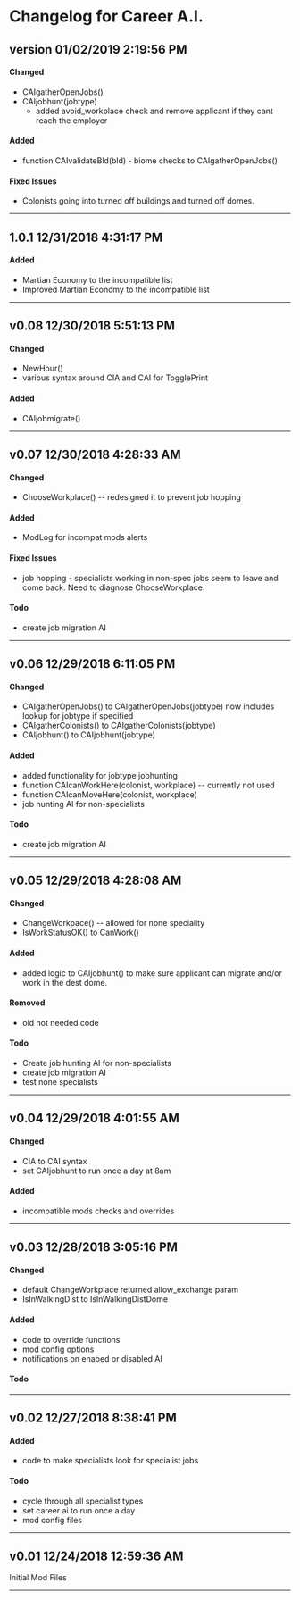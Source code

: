 # Changelog for Career A.I.
## version 01/02/2019 2:19:56 PM
#### Changed
- CAIgatherOpenJobs()
- CAIjobhunt(jobtype)
  - added avoid_workplace check and remove applicant if they cant reach the employer

#### Added
- function CAIvalidateBld(bld) - biome checks to CAIgatherOpenJobs()

#### Fixed Issues
- Colonists going into turned off buildings and turned off domes.

--------------------------------------------------------
## 1.0.1 12/31/2018 4:31:17 PM

#### Added
- Martian Economy to the incompatible list
- Improved Martian Economy to the incompatible list

--------------------------------------------------------
## v0.08 12/30/2018 5:51:13 PM
#### Changed
- NewHour()
- various syntax around CIA and CAI for TogglePrint

#### Added
- CAIjobmigrate()

--------------------------------------------------------
## v0.07 12/30/2018 4:28:33 AM
#### Changed
- ChooseWorkplace() -- redesigned it to prevent job hopping

#### Added
- ModLog for incompat mods alerts

#### Fixed Issues
- job hopping - specialists working in non-spec jobs seem to leave and come back.  Need to diagnose ChooseWorkplace.

#### Todo
- create job migration AI

--------------------------------------------------------
## v0.06 12/29/2018 6:11:05 PM
#### Changed
- CAIgatherOpenJobs() to CAIgatherOpenJobs(jobtype)  now includes lookup for jobtype if specified
- CAIgatherColonists() to CAIgatherColonists(jobtype)
- CAIjobhunt() to CAIjobhunt(jobtype)

#### Added
- added functionality for jobtype jobhunting
- function CAIcanWorkHere(colonist, workplace) -- currently not used
- function CAIcanMoveHere(colonist, workplace)
- job hunting AI for non-specialists

#### Todo
- create job migration AI

--------------------------------------------------------
## v0.05 12/29/2018 4:28:08 AM
#### Changed
- ChangeWorkpace() -- allowed for none speciality
- IsWorkStatusOK() to CanWork()

#### Added
- added logic to CAIjobhunt() to make sure applicant can migrate and/or work in the dest dome.

#### Removed
- old not needed code

#### Todo
- Create job hunting AI for non-specialists
- create job migration AI
- test none specialists

--------------------------------------------------------
## v0.04 12/29/2018 4:01:55 AM
#### Changed
- CIA to CAI syntax
- set CAIjobhunt to run once a day at 8am

#### Added
- incompatible mods checks and overrides

--------------------------------------------------------
## v0.03 12/28/2018 3:05:16 PM
#### Changed
- default ChangeWorkplace returned allow_exchange param
- IsInWalkingDist to IsInWalkingDistDome

#### Added
- code to override functions
- mod config options
- notifications on enabed or disabled AI

#### Todo

--------------------------------------------------------
## v0.02 12/27/2018 8:38:41 PM

#### Added
- code to make specialists look for specialist jobs

#### Todo
- cycle through all specialist types
- set career ai to run once a day
- mod config files

--------------------------------------------------------
## v0.01 12/24/2018 12:59:36 AM

Initial Mod Files

--------------------------------------------------------
